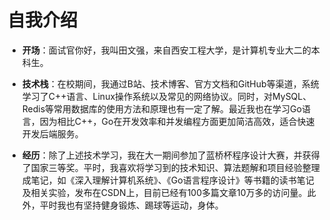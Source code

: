 # 自我介绍

- **开场**：面试官你好，我叫田文强，来自西安工程大学，是计算机专业大二的本科生。

- **技术栈**：在校期间，我通过B站、技术博客、官方文档和GitHub等渠道，系统学习了C++语言、Linux操作系统以及常见的网络协议。同时，对MySQL、Redis等常用数据库的使用方法和原理也有一定了解。最近我也在学习Go语言，因为相比C++，Go在开发效率和并发编程方面更加简洁高效，适合快速开发后端服务。

- **经历**：除了上述技术学习，我在大一期间参加了蓝桥杯程序设计大赛，并获得了国家三等奖。平时，我喜欢将学习到的技术知识、算法题解和项目经验整理成笔记，如《深入理解计算机系统》、《Go语言程序设计》等书籍的读书笔记及相关实验，发布在CSDN上，目前已经有100多篇文章10万多的访问量。此外，平时我也有坚持健身锻炼、踢球等运动，身体。
